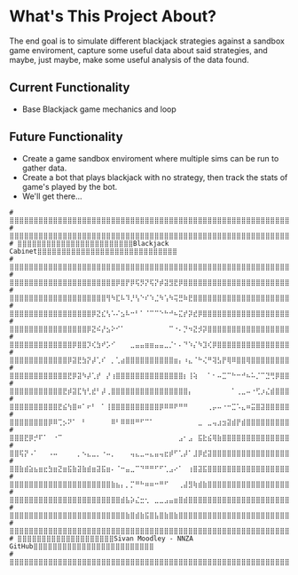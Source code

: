 # What's This Project About?
The end goal is to simulate different blackjack strategies against a sandbox game enviroment, capture some useful data about said strategies, and maybe, just maybe, make some useful analysis of the data found.

## Current Functionality
- Base Blackjack game mechanics and loop

## Future Functionality
- Create a game sandbox enviroment where multiple sims can be run to gather data.
- Create a bot that plays blackjack with no strategy, then track the stats of game's played by the bot.
- We'll get there...

```
# ⣿⣿⣿⣿⣿⣿⣿⣿⣿⣿⣿⣿⣿⣿⣿⣿⣿⣿⣿⣿⣿⣿⣿⣿⣿⣿⣿⣿⣿⣿⣿⣿⣿⣿⣿⣿⣿⣿⣿⣿⣿⣿⣿⣿⣿⣿⣿⣿⣿⣿⣿⣿⣿⣿⣿⣿⣿⣿⣿⣿⣿⣿⣿⣿⣿
# ⣿⣿⣿⣿⣿⣿⣿⣿⣿⣿⣿⣿⣿⣿⣿⣿⣿⣿⣿⣿⣿⣿⣿⣿⣿⣿⣿⣿⣿⣿⣿⣿⣿⣿⣿⣿⣿⣿⣿⣿⣿⣿⣿⣿⣿⣿⣿⣿⣿⣿⣿⣿⣿⣿⣿⣿⣿⣿⣿⣿⣿⣿⣿⣿⣿
# ⣿⣿⣿⣿⣿⣿⣿⣿⣿⣿⣿⣿⣿⣿⣿⣿⣿⣿⣿⣿⣿⣿⣿⣿Blackjack Cabinet⣿⣿⣿⣿⣿⣿⣿⣿⣿⣿⣿⣿⣿⣿⣿⣿⣿⣿⣿⣿⣿⣿⣿⣿⣿⣿⣿⣿⣿
# ⣿⣿⣿⣿⣿⣿⣿⣿⣿⣿⣿⣿⣿⣿⣿⣿⣿⣿⣿⣿⣿⣿⣿⣿⣿⣿⣿⣿⣿⣿⣿⣿⣿⣿⣿⣿⣿⣿⣿⣿⣿⣿⣿⣿⣿⣿⣿⣿⣿⣿⣿⣿⣿⣿⣿⣿⣿⣿⣿⣿⣿⣿⣿⣿⣿
# ⣿⣿⣿⣿⣿⣿⣿⣿⣿⣿⣿⣿⣿⣿⣿⣿⣿⣿⣿⣿⣿⣿⡿⣿⡟⡿⢯⡻⡝⢯⡝⡾⣽⣻⣟⡿⣿⣿⣿⣿⣿⣿⣿⣿⣿⣿⣿⣿⣿⣿⣿⣿⣿⣿⣿⣿⣿⣿⣿⣿⣿⣿⣿⣿⣿
# ⣿⣿⣿⣿⣿⣿⣿⣿⣿⣿⣿⣿⣿⣿⣿⣿⣿⣿⣿⣿⢻⠳⣏⠧⠹⡘⢣⠑⠎⠱⣈⠳⢡⠳⢭⣛⠷⣟⣿⣿⣿⣿⣿⣿⣿⣿⣿⣿⣿⣿⣿⣿⣿⣿⣿⣿⣿⣿⣿⣿⣿⣿⣿⣿⣿
# ⣿⣿⣿⣿⣿⣿⣿⣿⣿⣿⣿⣿⣿⣿⣿⣿⣿⡿⣝⣎⢣⠡⠌⣢⠧⠒⠃⠁⠈⠉⠉⠑⠓⠚⠦⣍⡞⡽⣞⡿⣿⣿⣿⣿⣿⣿⣿⣿⣿⣿⣿⣿⣿⣿⣿⣿⣿⣿⣿⣿⣿⣿⣿⣿⣿
# ⣿⣿⣿⣿⣿⣿⣿⣿⣿⣿⣿⣿⣿⣿⣿⣿⡿⣝⠮⡜⣢⠕⠊⠁⠀⠀⠀⠀⠀⠀⠀⠀⠀⠉⠐⠄⡙⠲⣝⡺⡽⣿⣿⣿⣿⣿⣿⣿⣿⣿⣿⣿⣿⣿⣿⣿⣿⣿⣿⣿⣿⣿⣿⣿⣿
# ⣿⣿⣿⣿⣿⣿⣿⣿⣿⣿⣿⣿⣿⡿⣿⣿⡹⢎⣳⠞⡡⠊⠀⠀⠀⣀⣤⣤⣶⣶⣤⣤⣀⡈⠂⠄⠙⠱⡌⠳⣹⢎⡿⣿⣿⣿⣿⣿⣿⣿⣿⣿⣿⣿⣿⣿⣿⣿⣿⣿⣿⣿⣿⣿⣿
# ⣿⣿⣿⣿⣿⣿⣿⣿⣿⣿⣿⣿⡿⣽⣟⣳⡝⡼⢁⠎⠀⡀⢁⣴⣿⣿⣿⣿⣿⣿⣿⣿⣿⣿⣶⡄⠰⣄⠈⠓⢌⠛⢽⣣⡟⢿⠿⣿⣿⢿⣿⣿⣿⣿⣿⣿⣿⣿⣿⣿⣿⣿⣿⣿⣿
# ⣿⣿⣿⣿⣿⣿⣿⣿⣿⣿⣿⣿⣟⡿⣽⠳⡼⢁⡞⠀⡜⢰⣿⣿⣿⣿⣿⣿⣿⣿⣿⣿⣿⣿⣿⣿⡆⢸⢵⠀⠀⠁⠂⠤⣉⠉⠓⠒⠚⠦⠥⡈⠉⣙⢛⡿⣿⣿⣿⣿⣿⣿⣿⣿⣿
# ⣿⣿⣿⣿⣿⣿⣿⣿⣿⣿⣿⣟⡾⣽⣏⢳⢃⣞⠃⡼⢀⣿⣿⣿⣿⣿⣿⣿⣿⣿⣿⣿⣿⣿⣿⣿⣿⡄⠀⠀⠀⠀⠀⠀⠀⠀⠁⢀⣀⠤⠐⢋⡰⣌⣾⣿⣿⣿⣿⣿⣿⣿⣿⣿⣿
# ⣿⣿⣿⣿⣿⣿⣿⣿⣿⣿⣟⣮⢳⣿⠶⠁⠖⠃⠀⠁⢸⣿⣿⣿⣿⣿⣿⣿⣿⣿⣿⡿⠿⠿⠟⠛⠛⠀⠀⠀⠀⢀⡤⠤⠐⠒⣉⠡⣄⠶⣭⣿⣽⣿⣿⣿⣿⣿⣿⣿⣿⣿⣿⣿⣿
# ⣿⣿⣿⣿⣿⣿⣿⣿⡿⠿⢉⡢⠝⠁⠀⠃⠀⠀⠀⠀⠀⠿⠃⠿⠿⠿⠛⠋⠉⠁⠀⠀⠀⠀⠀⠀⠀⠀⠀⣀⠀⣀⢤⣰⣲⣽⣾⡟⣾⣿⣿⣿⣿⣿⣿⣿⣿⣿⣿⣿⣿⣿⣿⣿⣿
# ⣿⣿⣿⣟⡿⡚⠏⠁⠀⠐⠉⠀⠀⠀⠀⠀⠀⠀⠀⠀⠀⠀⠀⠀⠀⠀⠀⠀⠀⠀⠀⠀⠀⠀⠀⣠⠂⣠⠀⣯⣗⣮⢿⣷⣿⣿⣿⣿⣿⣿⣿⣿⣿⣿⣿⣿⣿⣿⣿⣿⣿⣿⣿⣿⣿
# ⣿⣿⢯⡝⠠⠁⠀⠀⠠⠤⠀⠀⠀⠀⡀⠢⣄⣀⡀⠐⠤⡀⠀⠀⠀⢤⣄⣀⠤⣄⣤⢤⣖⡾⠋⢁⡼⠁⣸⡿⣞⣽⣿⣿⣿⣿⣿⣿⣿⣿⣿⣿⣿⣿⣿⣿⣿⣿⣿⣿⣿⣿⣿⣿⣿
# ⣿⣿⣷⣾⣵⣦⣶⣖⣳⣶⣝⣶⣯⣷⣽⣷⣾⣶⣽⣯⣶⠄⠈⠒⣤⣀⠉⠙⠛⠛⠋⠋⢁⣠⠔⠁⠀⢰⣿⣽⣯⣿⣿⣿⣿⣿⣿⣿⣿⣿⣿⣿⣿⣿⣿⣿⣿⣿⣿⣿⣿⣿⣿⣿⣿
# ⣿⣿⣿⣿⣿⣿⣿⣿⣿⣿⣿⣿⣿⣿⣿⣿⣿⣿⣿⣿⣿⣷⣦⡄⡀⡉⠛⠓⠶⠶⠒⠛⠋⠀⠀⢀⣼⣻⢷⣾⣷⣿⣿⣿⣿⣿⣿⣿⣿⣿⣿⣿⣿⣿⣿⣿⣿⣿⣿⣿⣿⣿⣿⣿⣿
# ⣿⣿⣿⣿⣿⣿⣿⣿⣿⣿⣿⣿⣿⣿⣿⣿⣿⣿⣿⣿⣿⣿⣿⣾⣧⡵⣌⣒⢂⠀⣀⣀⣠⣤⣶⣿⣾⣿⣿⣿⣿⣿⣿⣿⣿⣿⣿⣿⣿⣿⣿⣿⣿⣿⣿⣿⣿⣿⣿⣿⣿⣿⣿⣿⣿
# ⣿⣿⣿⣿⣿⣿⣿⣿⣿⣿⣿⣿⣿⣿⣿⣿⣿⣿⣿⣿⣿⣿⣿⣿⣷⣿⣾⣷⣯⣿⣧⣿⣷⣿⣷⣿⣿⣿⣿⣿⣿⣿⣿⣿⣿⣿⣿⣿⣿⣿⣿⣿⣿⣿⣿⣿⣿⣿⣿⣿⣿⣿⣿⣿⣿
# ⣿⣿⣿⣿⣿⣿⣿⣿⣿⣿⣿⣿⣿⣿⣿⣿⣿⣿⣿⣿⣿⣿⣿⣿⣿⣿⣿⣿⣿⣿⣿⣿⣿⣿⣿⣿⣿⣿⣿⣿⣿⣿⣿⣿⣿⣿⣿⣿⣿⣿⣿⣿⣿⣿⣿⣿⣿⣿⣿⣿⣿⣿⣿⣿⣿
# ⣿⣿⣿⣿⣿⣿⣿⣿⣿⣿⣿⣿⣿⣿⣿⣿⣿⣿⣿⣿Sivan Moodley - NNZA GitHub⣿⣿⣿⣿⣿⣿⣿⣿⣿⣿⣿⣿⣿⣿⣿⣿⣿⣿⣿⣿⣿⣿⣿⣿⣿
# ⣿⣿⣿⣿⣿⣿⣿⣿⣿⣿⣿⣿⣿⣿⣿⣿⣿⣿⣿⣿⣿⣿⣿⣿⣿⣿⣿⣿⣿⣿⣿⣿⣿⣿⣿⣿⣿⣿⣿⣿⣿⣿⣿⣿⣿⣿⣿⣿⣿⣿⣿⣿⣿⣿⣿⣿⣿⣿⣿⣿⣿⣿⣿⣿⣿
```


